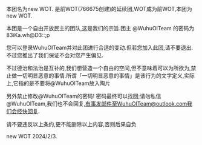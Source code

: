 本团名为new WOT.
是前WOT(766675创建)的延续团,WOT成为前WOT,本团为new WOT.

本团是一个自由开放民主的团队,这是我们的宗旨.团主 @WuhuOITeam 的密码为 83iKa.wh@D3::;p

您可以登录WuhuOITeam并对此团进行合适的变动.但若您加入此团,请不要退出.不过您推出了我们保证不会对您产生偏见.

不过德治和法治是互补的,我们想营造一个自由的空间,但不意味着可以为所欲为,禁止做一切明显恶意的事情.所谓「一切明显恶意的事情」是该行为的文字定义,实际上,它指的是不要将@WuhuOITeam放入陶片

另外禁止修改@WuhuOITeam的密码! 密码最终可以找回;请勿私信@WuhuOITeam,我们也不会回复,有事发邮件至WuhuOITeam@outlook.com我们会经快回复.

请不要违反以上条约,更不能删除以上内容,否则后果自负

new WOT 2024/2/3.